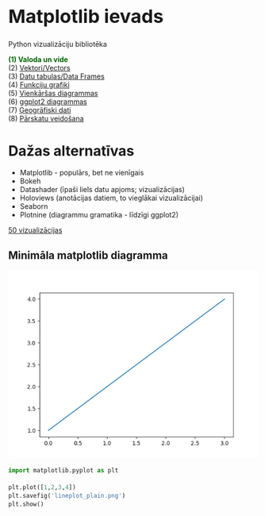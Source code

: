 # &nbsp;

<hgroup>

<h1 style="font-size:28pt">Matplotlib ievads</h1>

<blue>Python vizualizāciju bibliotēka</blue>

</hgroup><hgroup>

<span style="color:darkgreen">**(1) Valoda un vide**</span>  
<span>(2) [Vektori/Vectors](#section-1)</span>  
<span>(3) [Datu tabulas/Data Frames](#section-2)</span>  
<span>(4) [Funkciju grafiki](#section-3)</span>  
<span>(5) [Vienkāršas diagrammas](#section-4)</span>  
<span>(6) [ggplot2 diagrammas](#section-5)</span>  
<span>(7) [Ģeogrāfiski dati](#section-6)</span>  
<span>(8) [Pārskatu veidošana](#section-7)</span>

</hgroup>




# <lo-theory/> Dažas alternatīvas

* Matplotlib - populārs, bet ne vienīgais
* Bokeh
* Datashader (īpaši liels datu apjoms; vizualizācijas)
* Holoviews (anotācijas datiem, to vieglākai vizualizācijai)
* Seaborn
* Plotnine (diagrammu gramatika - līdzīgi ggplot2)

[50 vizualizācijas](https://nipunbatra.github.io/blog/2017/50-ggplot-python-1.html)


## <lo-theory/> Minimāla matplotlib diagramma

<hgroup>

![Diagramma ar taisni](lineplot_plain.png)

</hgroup>
<hgroup>

```python
import matplotlib.pyplot as plt

plt.plot([1,2,3,4])
plt.savefig('lineplot_plain.png')
plt.show()
```

</hgroup>

